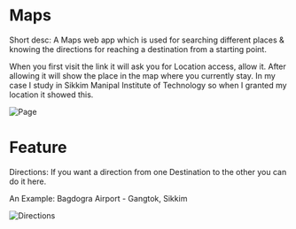 # Maps

Short desc: A Maps web app which is used for searching different places & knowing the directions for reaching a destination from a starting point.

When you first visit the link it will ask you for Location access, allow it. After allowing it will show the place in the map where you currently stay.
In my case I study in Sikkim Manipal Institute of Technology so when I granted my location it showed this.



![Page](https://user-images.githubusercontent.com/71392444/212743585-8ee6efde-b39b-462d-8241-3868f6b10732.png)


# Feature

Directions: If you want a direction from one Destination to the other you can do it here.

An Example: Bagdogra Airport - Gangtok, Sikkim

![Directions](https://user-images.githubusercontent.com/71392444/212744057-463ba0ae-f0e8-4e16-a0e7-6138018c8b0d.png)
